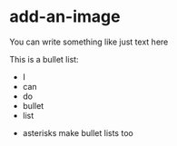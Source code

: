# add-an-image

You can write something like just text here

This is a bullet list:

- I
- can
- do
- bullet
- list

* asterisks make bullet lists too

